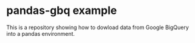 # pandas-gbq example

This is a repository showing how to dowload data from Google BigQuery into a pandas environment.
